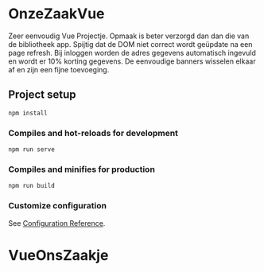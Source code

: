 # OnzeZaakVue

Zeer eenvoudig Vue Projectje.
Opmaak is beter verzorgd dan dan die van de bibliotheek app.
Spijtig dat de DOM niet correct wordt geüpdate na een page refresh.
Bij inloggen worden de adres gegevens automatisch ingevuld en wordt er 10% korting gegevens.
De eenvoudige banners wisselen elkaar af en zijn een fijne toevoeging.

## Project setup
```
npm install
```

### Compiles and hot-reloads for development
```
npm run serve
```

### Compiles and minifies for production
```
npm run build
```

### Customize configuration
See [Configuration Reference](https://cli.vuejs.org/config/).
# VueOnsZaakje
